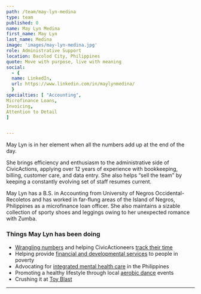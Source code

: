 ```yaml
---
path: /team/may-lyn-medina
type: team
published: 0
name: May Lyn Medina
first_name: May Lyn
last_name: Medina
image: 'images/may-lyn-medina.jpg'
role: Administrative Support
location: Bacolod City, Philippines
quote: Move with purpose, live with meaning
social:
  - {
  name: LinkedIn,
  url: https://www.linkedin.com/in/maylynmedina/
  }
specialties: [ "Accounting",
Microfinance Loans,
Invoicing,
Attention to Detail
]


---
```


May Lyn is in her element when all the numbers add up at the end of the day.

She brings efficiency and enthusiasm to the administrative side of CivicActions, applying over 12 years of experience with bookkeeping, billing, customer care, and data entry. She also helps “sell the team” by keeping a constantly evolving set of staff resumes current.

May Lyn has a B.S. in Accounting from University of Negros Occidental-Recoletos and has worked in far-flung areas of the Island of Negros, Philippines as a microfinance loan officer. She also maintains a sizable collection of sporty shoes and leggings owing to her unexpected romance with Zumba.


### Things May Lyn has been doing
* [Wrangling numbers](https://quickbooks.intuit.com/oicms/t/qbks-16923/b/homepage/) and helping CivicActioneers [track their time](https://www.getharvest.com/)
* Helping provide [financial and developmental services](https://nwtf.org.ph/) to people in poverty
* Advocating for [integrated mental health care](http://www.officialgazette.gov.ph/2018/06/20/republic-act-no-11036/) in the Philippines
* Promoting a healthy lifestyle through local [aerobic dance](http://www.sunstar.com.ph/article/403638) events
* Crushing it at [Toy Blast](https://www.facebook.com/toyblast/)




----------------------------------
